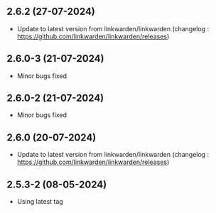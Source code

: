 
## 2.6.2 (27-07-2024)
- Update to latest version from linkwarden/linkwarden (changelog : https://github.com/linkwarden/linkwarden/releases)
## 2.6.0-3 (21-07-2024)
- Minor bugs fixed
## 2.6.0-2 (21-07-2024)
- Minor bugs fixed

## 2.6.0 (20-07-2024)
- Update to latest version from linkwarden/linkwarden (changelog : https://github.com/linkwarden/linkwarden/releases)
## 2.5.3-2 (08-05-2024)
- Using latest tag

